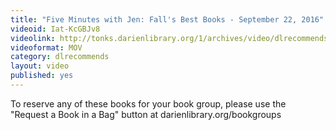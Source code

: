 ```yaml
---
title: "Five Minutes with Jen: Fall's Best Books - September 22, 2016"
videoid: Iat-KcGBJv8
videolink: http://tonks.darienlibrary.org/1/archives/video/dlrecommends/20160922_five_minutes_jen.mov
videoformat: MOV
category: dlrecommends
layout: video
published: yes
---
```


To reserve any of these books for your book group, please use the "Request a Book in a Bag" button at darienlibrary.org/bookgroups